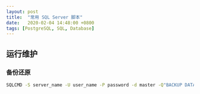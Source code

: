 ```yaml
---
layout: post
title:  "常用 SQL Server 脚本"
date:   2020-02-04 14:48:00 +0800
tags: [PostgreSQL, SQL, Database]
---
```


## 运行维护

### 备份还原

```bash
SQLCMD -S server_name -U user_name -P password -d master -Q"BACKUP DATABASE database_name to disk=’X:PathToBackupLocation[Name_of_Database].bak'"
```
